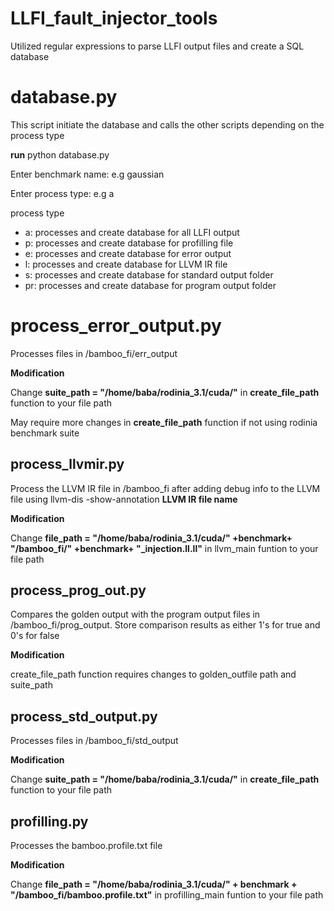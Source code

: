 # LLFI_fault_injector_tools
Utilized regular expressions to parse LLFI output files and create a SQL database

# database.py

This script initiate the database and calls the other scripts depending on the process type

**run** python database.py

Enter benchmark name: e.g gaussian

Enter process type: e.g a

process type

- a: processes and create database for all LLFI output
- p: processes and create database for profilling file
- e: processes and create database for error output
- l: processes and create database for LLVM IR file
- s: processes and create database for standard output folder
- pr: processes and create database for program output folder


# process_error_output.py

Processes files in /bamboo_fi/err_output

**Modification** 

Change **suite_path = "/home/baba/rodinia_3.1/cuda/"** in **create_file_path**  function to your file path

May require more changes in **create_file_path** function if not using rodinia benchmark suite

## process_llvmir.py

Process the LLVM IR file in /bamboo_fi after adding debug info to the LLVM file using llvm-dis -show-annotation **LLVM IR file name**

**Modification** 

 Change **file_path = "/home/baba/rodinia_3.1/cuda/" +benchmark+ "/bamboo_fi/" +benchmark+ "_injection.ll.ll"** in llvm_main funtion to your file path

## process_prog_out.py
Compares the golden output with the program output files in /bamboo_fi/prog_output. Store comparison results as either 1's for true and 0's for false

**Modification** 

create_file_path function requires changes to golden_outfile path and suite_path

 
## process_std_output.py
Processes files in /bamboo_fi/std_output 

**Modification** 

Change **suite_path = "/home/baba/rodinia_3.1/cuda/"** in **create_file_path**  function to your file path

## profilling.py
Processes the bamboo.profile.txt file

**Modification** 

 Change **file_path = "/home/baba/rodinia_3.1/cuda/" + benchmark + "/bamboo_fi/bamboo.profile.txt"** in profilling_main funtion to your file path
